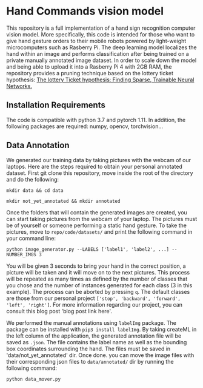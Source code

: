 # Hand Commands vision model
This repository is a full implementation of a hand sign recognition computer vision model.
More specifically, this code is intended for those who want to give hand gesture orders to their mobile robots powered by light-weight microcomputers such as Rasberry Pi.
The deep learning model localizes the hand within an image and performs classification after being trained  on a private manually annotated image dataset. In order to scale down the model and being able to upload it into a Rasberry Pi 4 with 2GB RAM,
the repository provides a pruning technique based on the lottery ticket hypothesis: <a href="https://arxiv.org/abs/1803.03635"> The lottery Ticket hypothesis: Finding Sparse, Trainable Neural Networks.</a>

## Installation Requirements

The code is compatible with python 3.7 and pytorch 1.11. In addition, the following 
packages are required:
numpy, opencv, torchvision...

## Data Annotation

We generated our training data by taking pictures with the webcam of our laptops. Here are the steps required to obtain your personal annotated dataset.
First git clone this repository, move inside the root of the directory and do the following:
``````
mkdir data && cd data
``````
``````
mkdir not_yet_annotated && mkdir annotated 
``````
Once the folders that will contain the generated images are created, you can start taking pictures from the webcam of your laptop. The pictures must be  of yourself or someone
performing a static hand gesture.
To take the pictures, move to `repo/code/datasets/` and print the following command in your command line:
````
python image_generator.py --LABELS ['label1', 'label2', ...] --NUMBER_IMGS 3
````
You will be given 3 seconds to bring your hand in the correct position, a picture will be taken and it will 
move on to the next pictures. This process will be repeated as many times as defined by the number of classes that you chose and the number of instances generated for each class (3 in this example). The process can be aborted by pressing `q`.
The default classes are those from our personal project `['stop', 'backward', 'forward', 'left', 'right']`. For more information regarding our project, you can consult this blog post 'blog post link here'.

We performed the manual annotations using `labelImg` package. The package can be installed with `pip3 install labelImg`.  By taking createML in the left column of the application,
the generated annotation file will be saved as `.json`. The file contains the label name as well as the bounding box coordinates surrounding the hand. The files must be saved in 'data/not_yet_annotated' dir.
Once done. you can move the image files with their corresponding json files to `data/annotated/` dir by running the following command:
````
python data_mover.py
````






